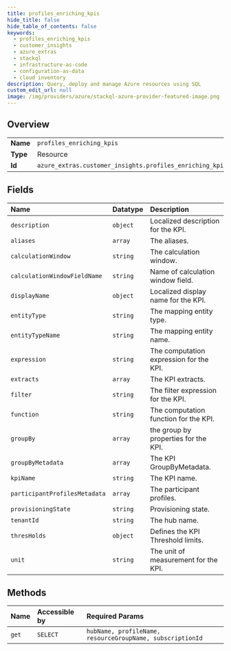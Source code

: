```yaml
---
title: profiles_enriching_kpis
hide_title: false
hide_table_of_contents: false
keywords:
  - profiles_enriching_kpis
  - customer_insights
  - azure_extras    
  - stackql
  - infrastructure-as-code
  - configuration-as-data
  - cloud inventory
description: Query, deploy and manage Azure resources using SQL
custom_edit_url: null
image: /img/providers/azure/stackql-azure-provider-featured-image.png
---
```

  
    

## Overview
<table><tbody>
<tr><td><b>Name</b></td><td><code>profiles_enriching_kpis</code></td></tr>
<tr><td><b>Type</b></td><td>Resource</td></tr>
<tr><td><b>Id</b></td><td><code>azure_extras.customer_insights.profiles_enriching_kpis</code></td></tr>
</tbody></table>

## Fields
| Name | Datatype | Description |
|:-----|:---------|:------------|
| `description` | `object` | Localized description for the KPI. |
| `aliases` | `array` | The aliases. |
| `calculationWindow` | `string` | The calculation window. |
| `calculationWindowFieldName` | `string` | Name of calculation window field. |
| `displayName` | `object` | Localized display name for the KPI. |
| `entityType` | `string` | The mapping entity type. |
| `entityTypeName` | `string` | The mapping entity name. |
| `expression` | `string` | The computation expression for the KPI. |
| `extracts` | `array` | The KPI extracts. |
| `filter` | `string` | The filter expression for the KPI. |
| `function` | `string` | The computation function for the KPI. |
| `groupBy` | `array` | the group by properties for the KPI. |
| `groupByMetadata` | `array` | The KPI GroupByMetadata. |
| `kpiName` | `string` | The KPI name. |
| `participantProfilesMetadata` | `array` | The participant profiles. |
| `provisioningState` | `string` | Provisioning state. |
| `tenantId` | `string` | The hub name. |
| `thresHolds` | `object` | Defines the KPI Threshold limits. |
| `unit` | `string` | The unit of measurement for the KPI. |
## Methods
| Name | Accessible by | Required Params |
|:-----|:--------------|:----------------|
| `get` | `SELECT` | `hubName, profileName, resourceGroupName, subscriptionId` |
